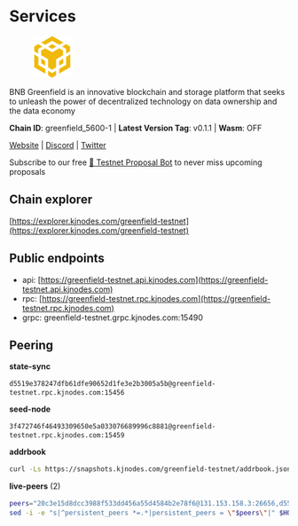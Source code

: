 # Services

<figure><img src="https://raw.githubusercontent.com/kj89/cosmos-images/main/logos/greenfield.png" alt=""><figcaption></figcaption></figure>

BNB Greenfield is an innovative blockchain and storage  platform that seeks to unleash the power of decentralized  technology on data ownership and the data economy

**Chain ID**: greenfield_5600-1 | **Latest Version Tag**: v0.1.1 | **Wasm**: OFF

[Website](https://greenfield.bnbchain.org) | [Discord](https://discord.gg/bnbchain) | [Twitter](https://twitter.com/BNBChain)



Subscribe to our free [🤖 Testnet Proposal Bot](https://t.me/kjnodes_testnet_proposal_bot) to never miss upcoming proposals


## Chain explorer
[https://explorer.kjnodes.com/greenfield-testnet](https://explorer.kjnodes.com/greenfield-testnet)

## Public endpoints

* api: [https://greenfield-testnet.api.kjnodes.com](https://greenfield-testnet.api.kjnodes.com)
* rpc: [https://greenfield-testnet.rpc.kjnodes.com](https://greenfield-testnet.rpc.kjnodes.com)
* grpc: greenfield-testnet.grpc.kjnodes.com:15490

## Peering

**state-sync**

```text
d5519e378247dfb61dfe90652d1fe3e2b3005a5b@greenfield-testnet.rpc.kjnodes.com:15456
```

**seed-node**

```text
3f472746f46493309650e5a033076689996c8881@greenfield-testnet.rpc.kjnodes.com:15459
```

**addrbook**
```bash
curl -Ls https://snapshots.kjnodes.com/greenfield-testnet/addrbook.json > $HOME/.gnfd/config/addrbook.json
```

**live-peers** (2)
```bash
peers="20c3e15d8dcc3988f533dd456a55d4584b2e78f6@131.153.158.3:26656,d5519e378247dfb61dfe90652d1fe3e2b3005a5b@65.109.68.190:15456"
sed -i -e "s|^persistent_peers *=.*|persistent_peers = \"$peers\"|" $HOME/.gnfd/config/config.toml
```
